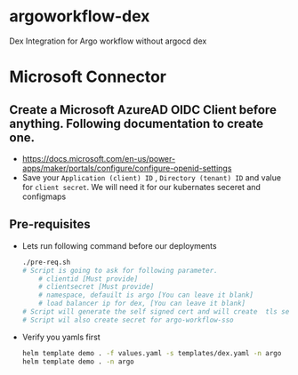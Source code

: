 # argoworkflow-dex
Dex Integration for Argo workflow without argocd dex
# Microsoft Connector
## Create a Microsoft AzureAD OIDC Client before anything. Following documentation to create one. 
- https://docs.microsoft.com/en-us/power-apps/maker/portals/configure/configure-openid-settings 
- Save your `Application (client) ID` , `Directory (tenant) ID` and value for `client secret`. We will need it for our kubernates seceret and configmaps 

## Pre-requisites
- Lets run following command before our deployments 

    ```bash
    ./pre-req.sh 
    # Script is going to ask for following parameter. 
        # clientid [Must provide]
        # clientsecret [Must provide]
        # namespace, defauilt is argo [You can leave it blank]
        # load balancer ip for dex, [You can leave it blank]
    # Script will generate the self signed cert and will create  tls secret for dex and ca configmap for argo
    # Script wil also create secret for argo-workflow-sso 
    ```
- Verify you yamls first
    ```bash
    helm template demo . -f values.yaml -s templates/dex.yaml -n argo 
    helm template demo . -n argo 
    ```